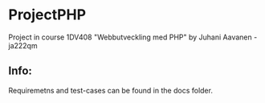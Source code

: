 ProjectPHP
==========
Project in course 1DV408 "Webbutveckling med PHP" by Juhani Aavanen - ja222qm

Info:
-----

Requiremetns and test-cases can be found in the docs folder.
